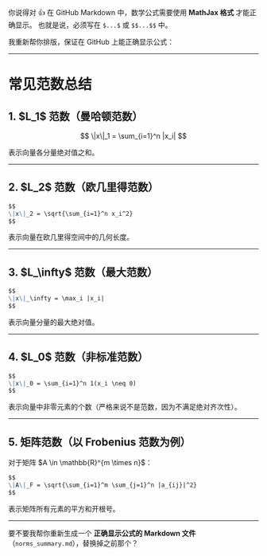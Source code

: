 你说得对 👍
在 GitHub Markdown 中，数学公式需要使用 **MathJax 格式** 才能正确显示。
也就是说，必须写在 `$...$` 或 `$$...$$` 中。

我重新帮你排版，保证在 GitHub 上能正确显示公式：

---

# 常见范数总结

## 1. \$L\_1\$ 范数（曼哈顿范数）


$$
\|x\|_1 = \sum_{i=1}^n |x_i|
$$


表示向量各分量绝对值之和。

---

## 2. \$L\_2\$ 范数（欧几里得范数）

```markdown
$$
\|x\|_2 = \sqrt{\sum_{i=1}^n x_i^2}
$$
```

表示向量在欧几里得空间中的几何长度。

---

## 3. \$L\_\infty\$ 范数（最大范数）

```markdown
$$
\|x\|_\infty = \max_i |x_i|
$$
```

表示向量分量的最大绝对值。

---

## 4. \$L\_0\$ 范数（非标准范数）

```markdown
$$
\|x\|_0 = \sum_{i=1}^n 1(x_i \neq 0)
$$
```

表示向量中非零元素的个数（严格来说不是范数，因为不满足绝对齐次性）。

---

## 5. 矩阵范数（以 Frobenius 范数为例）

对于矩阵 \$A \in \mathbb{R}^{m \times n}\$：

```markdown
$$
\|A\|_F = \sqrt{\sum_{i=1}^m \sum_{j=1}^n |a_{ij}|^2}
$$
```

表示矩阵所有元素的平方和开根号。

---

要不要我帮你重新生成一个 **正确显示公式的 Markdown 文件**（`norms_summary.md`），替换掉之前那个？

